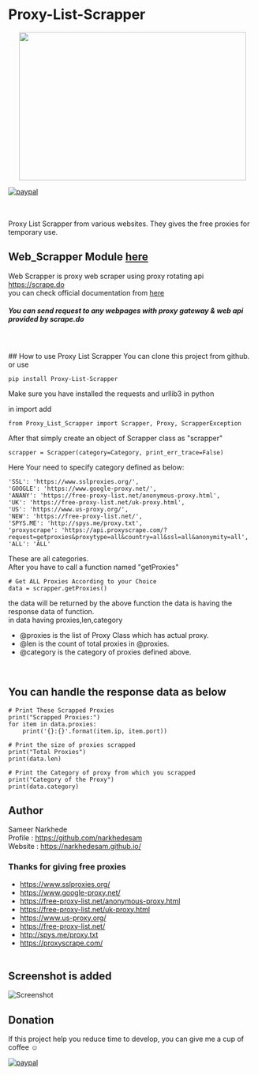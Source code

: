 # Proxy-List-Scrapper
<p align="center">
    <img width="460" height="300" src="https://raw.githubusercontent.com/narkhedesam/Proxy-List-Scrapper/master/_Proxy-List-Scrapper%20logo.jpg">
</p>

[![paypal](https://img.shields.io/badge/Donate-PayPal-green.svg)](https://paypal.me/sameernarkhede/250)

<br/><br/>
Proxy List Scrapper from various websites. 
They gives the free proxies for temporary use.


## Web_Scrapper Module <a href="https://github.com/narkhedesam/Proxy-List-Scrapper/blob/master/Web_Scrapper/README.md">here</a>
Web Scrapper is proxy web scraper using proxy rotating api https://scrape.do <br/>
 you can check official documentation from <a href="https://docs.scrape.do/">here</a>
 
<h5>You can send request to any webpages with proxy gateway & web api provided by scrape.do</h5>
<br/><br/>
## How to use Proxy List Scrapper
You can clone this project from github. or use<br/>

    pip install Proxy-List-Scrapper
 
Make sure you have installed the requests and urllib3 in python<br/>

in import add<br/>
    
    from Proxy_List_Scrapper import Scrapper, Proxy, ScrapperException

After that simply create an object of Scrapper class as "scrapper"<br/>

    scrapper = Scrapper(category=Category, print_err_trace=False)

Here Your need to specify category defined as below:<br/>

    'SSL': 'https://www.sslproxies.org/',
    'GOOGLE': 'https://www.google-proxy.net/',
    'ANANY': 'https://free-proxy-list.net/anonymous-proxy.html',
    'UK': 'https://free-proxy-list.net/uk-proxy.html',
    'US': 'https://www.us-proxy.org/',
    'NEW': 'https://free-proxy-list.net/',
    'SPYS.ME': 'http://spys.me/proxy.txt',
    'proxyscrape': 'https://api.proxyscrape.com/?request=getproxies&proxytype=all&country=all&ssl=all&anonymity=all',
    'ALL': 'ALL'

These are all categories.<br/>
After you have to call a function named "getProxies"<br/>

    # Get ALL Proxies According to your Choice
    data = scrapper.getProxies()

the data will be returned by the above function the data is having the response data of function.<br/>
in data having proxies,len,category
 - @proxies is the list of Proxy Class which has actual proxy.<br/>
 - @len is the count of total proxies in @proxies.<br/>
 - @category is the category of proxies defined above. <br/> 
<br/>


## You can handle the response data as below


    # Print These Scrapped Proxies
    print("Scrapped Proxies:")
    for item in data.proxies:
        print('{}:{}'.format(item.ip, item.port))

    # Print the size of proxies scrapped
    print("Total Proxies")
    print(data.len)

    # Print the Category of proxy from which you scrapped
    print("Category of the Proxy")
    print(data.category)
  
## Author 
Sameer Narkhede <br/>
Profile : https://github.com/narkhedesam <br/>
Website : https://narkhedesam.github.io/ 

### Thanks for giving free proxies
 - https://www.sslproxies.org/
 - https://www.google-proxy.net/
 - https://free-proxy-list.net/anonymous-proxy.html
 - https://free-proxy-list.net/uk-proxy.html
 - https://www.us-proxy.org/
 - https://free-proxy-list.net/
 - http://spys.me/proxy.txt
 - https://proxyscrape.com/
<br/><br/>


## Screenshot is added


![Screenshot](https://raw.githubusercontent.com/narkhedesam/Proxy-List-Scrapper/master/Screenshot.png)


## Donation

If this project help you reduce time to develop, you can give me a cup of coffee :relaxed: 
<br/>

[![paypal](https://www.paypalobjects.com/en_US/i/btn/btn_donateCC_LG.gif)](https://paypal.me/sameernarkhede/250)

 
